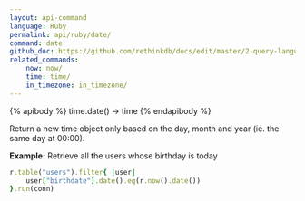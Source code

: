 ```yaml
---
layout: api-command 
language: Ruby
permalink: api/ruby/date/
command: date
github_doc: https://github.com/rethinkdb/docs/edit/master/2-query-language/api/ruby/dates-and-times/date.md
related_commands:
    now: now/
    time: time/
    in_timezone: in_timezone/
---
```


{% apibody %}
time.date() &rarr; time
{% endapibody %}

Return a new time object only based on the day, month and year (ie. the same day at 00:00).

__Example:__ Retrieve all the users whose birthday is today

```rb
r.table("users").filter{ |user|
    user["birthdate"].date().eq(r.now().date())
}.run(conn)
```
